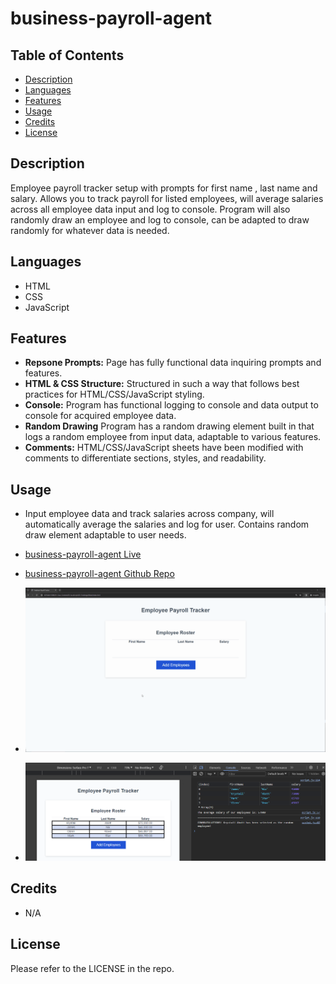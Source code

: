 # business-payroll-agent

## Table of Contents

* [Description](#description)
* [Languages](#languages)
* [Features](#features)
* [Usage](#usage)
* [Credits](#credits)
* [License](#license)  


## Description

Employee payroll tracker setup with prompts for first name , last name and salary. Allows you to track payroll for listed employees, will average salaries across all employee data input and log to console. Program will also randomly draw an employee and log to console, can be adapted to draw randomly for whatever data is needed.

## Languages

* HTML
* CSS
* JavaScript

## Features

* **Repsone Prompts:** Page has fully functional data inquiring prompts and features.
* **HTML & CSS Structure:** Structured in such a way that follows best practices for HTML/CSS/JavaScript styling.
* **Console:** Program has functional logging to console and data output to console for acquired employee data.
* **Random Drawing** Program has a random drawing element built in that logs a random employee from input data, adaptable to various features.
* **Comments:** HTML/CSS/JavaScript sheets have been modified with comments to differentiate sections, styles, and readability.

## Usage

* Input employee data and track salaries across company, will automatically average the salaries and log for user. Contains random draw element adaptable to user needs.

* [business-payroll-agent Live](https://ivionsters.github.io/business-payroll-agent/)

* [business-payroll-agent Github Repo](https://github.com/IVIonsters/business-payroll-agent)

* ![Web Page](/Assets/03-javascript-homework-demo.gif)
* ![Web Page](/Assets/page-test.png)

## Credits

* N/A

## License

Please refer to the LICENSE in the repo.